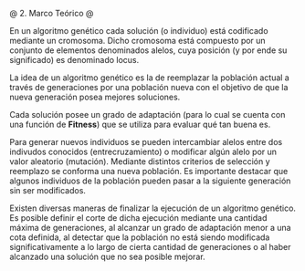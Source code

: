 @ 2. Marco Teórico @

En un algoritmo genético cada solución (o individuo) está codificado mediante un cromosoma.
Dicho cromosoma está compuesto por un conjunto de elementos denominados alelos,
cuya posición (y por ende su significado) es denominado locus.

La idea de un algoritmo genético es la de reemplazar la población actual a través de generaciones
por una población nueva con el objetivo de que la nueva generación posea mejores soluciones.

Cada solución posee un grado de adaptación (para lo cual se cuenta con una función de **Fitness**)
que se utiliza para evaluar qué tan buena es.

Para generar nuevos individuos se pueden intercambiar alelos entre dos indivudos conocidos
(entrecruzamiento) o modificar algún alelo por un valor aleatorio (mutación).
Mediante distintos criterios de selección y reemplazo se conforma una nueva población.
Es importante destacar que algunos individuos de la población pueden pasar
a la siguiente generación sin ser modificados.

Existen diversas maneras de finalizar la ejecución de un algoritmo genético.
Es posible definir el corte de dicha ejecución mediante una cantidad máxima de generaciones,
al alcanzar un grado de adaptación menor a una cota definida, al detectar que la población
no está siendo modificada significativamente a lo largo de cierta cantidad de generaciones
o al haber alcanzado una solución que no sea posible mejorar.

